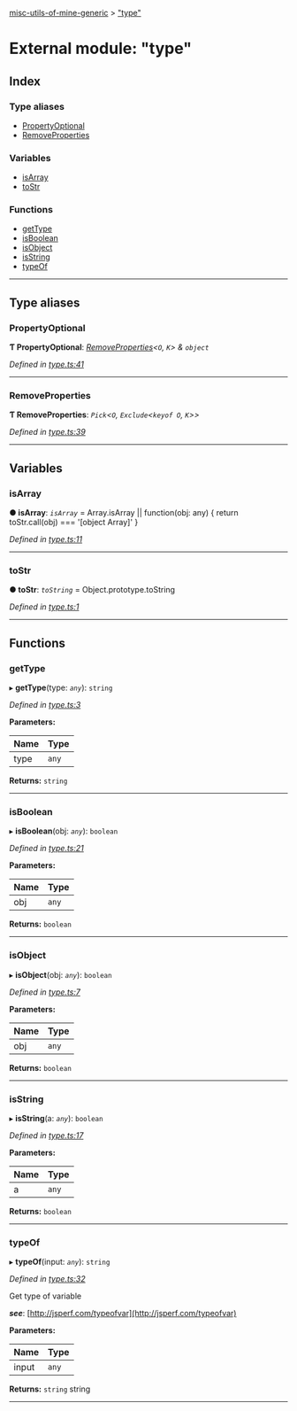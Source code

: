 [misc-utils-of-mine-generic](../README.md) > ["type"](../modules/_type_.md)

# External module: "type"

## Index

### Type aliases

* [PropertyOptional](_type_.md#propertyoptional)
* [RemoveProperties](_type_.md#removeproperties)

### Variables

* [isArray](_type_.md#isarray)
* [toStr](_type_.md#tostr)

### Functions

* [getType](_type_.md#gettype)
* [isBoolean](_type_.md#isboolean)
* [isObject](_type_.md#isobject)
* [isString](_type_.md#isstring)
* [typeOf](_type_.md#typeof)

---

## Type aliases

<a id="propertyoptional"></a>

###  PropertyOptional

**Ƭ PropertyOptional**: *[RemoveProperties](_type_.md#removeproperties)<`O`, `K`> & `object`*

*Defined in [type.ts:41](https://github.com/cancerberoSgx/misc-utils-of-mine/blob/6844400/misc-utils-of-mine-generic/src/type.ts#L41)*

___
<a id="removeproperties"></a>

###  RemoveProperties

**Ƭ RemoveProperties**: *`Pick`<`O`, `Exclude`<`keyof O`, `K`>>*

*Defined in [type.ts:39](https://github.com/cancerberoSgx/misc-utils-of-mine/blob/6844400/misc-utils-of-mine-generic/src/type.ts#L39)*

___

## Variables

<a id="isarray"></a>

###  isArray

**● isArray**: *`isArray`* = 
  Array.isArray ||
  function(obj: any) {
    return toStr.call(obj) === '[object Array]'
  }

*Defined in [type.ts:11](https://github.com/cancerberoSgx/misc-utils-of-mine/blob/6844400/misc-utils-of-mine-generic/src/type.ts#L11)*

___
<a id="tostr"></a>

###  toStr

**● toStr**: *`toString`* =  Object.prototype.toString

*Defined in [type.ts:1](https://github.com/cancerberoSgx/misc-utils-of-mine/blob/6844400/misc-utils-of-mine-generic/src/type.ts#L1)*

___

## Functions

<a id="gettype"></a>

###  getType

▸ **getType**(type: *`any`*): `string`

*Defined in [type.ts:3](https://github.com/cancerberoSgx/misc-utils-of-mine/blob/6844400/misc-utils-of-mine-generic/src/type.ts#L3)*

**Parameters:**

| Name | Type |
| ------ | ------ |
| type | `any` |

**Returns:** `string`

___
<a id="isboolean"></a>

###  isBoolean

▸ **isBoolean**(obj: *`any`*): `boolean`

*Defined in [type.ts:21](https://github.com/cancerberoSgx/misc-utils-of-mine/blob/6844400/misc-utils-of-mine-generic/src/type.ts#L21)*

**Parameters:**

| Name | Type |
| ------ | ------ |
| obj | `any` |

**Returns:** `boolean`

___
<a id="isobject"></a>

###  isObject

▸ **isObject**(obj: *`any`*): `boolean`

*Defined in [type.ts:7](https://github.com/cancerberoSgx/misc-utils-of-mine/blob/6844400/misc-utils-of-mine-generic/src/type.ts#L7)*

**Parameters:**

| Name | Type |
| ------ | ------ |
| obj | `any` |

**Returns:** `boolean`

___
<a id="isstring"></a>

###  isString

▸ **isString**(a: *`any`*): `boolean`

*Defined in [type.ts:17](https://github.com/cancerberoSgx/misc-utils-of-mine/blob/6844400/misc-utils-of-mine-generic/src/type.ts#L17)*

**Parameters:**

| Name | Type |
| ------ | ------ |
| a | `any` |

**Returns:** `boolean`

___
<a id="typeof"></a>

###  typeOf

▸ **typeOf**(input: *`any`*): `string`

*Defined in [type.ts:32](https://github.com/cancerberoSgx/misc-utils-of-mine/blob/6844400/misc-utils-of-mine-generic/src/type.ts#L32)*

Get type of variable

*__see__*: [http://jsperf.com/typeofvar](http://jsperf.com/typeofvar)

**Parameters:**

| Name | Type |
| ------ | ------ |
| input | `any` |

**Returns:** `string`
string

___


